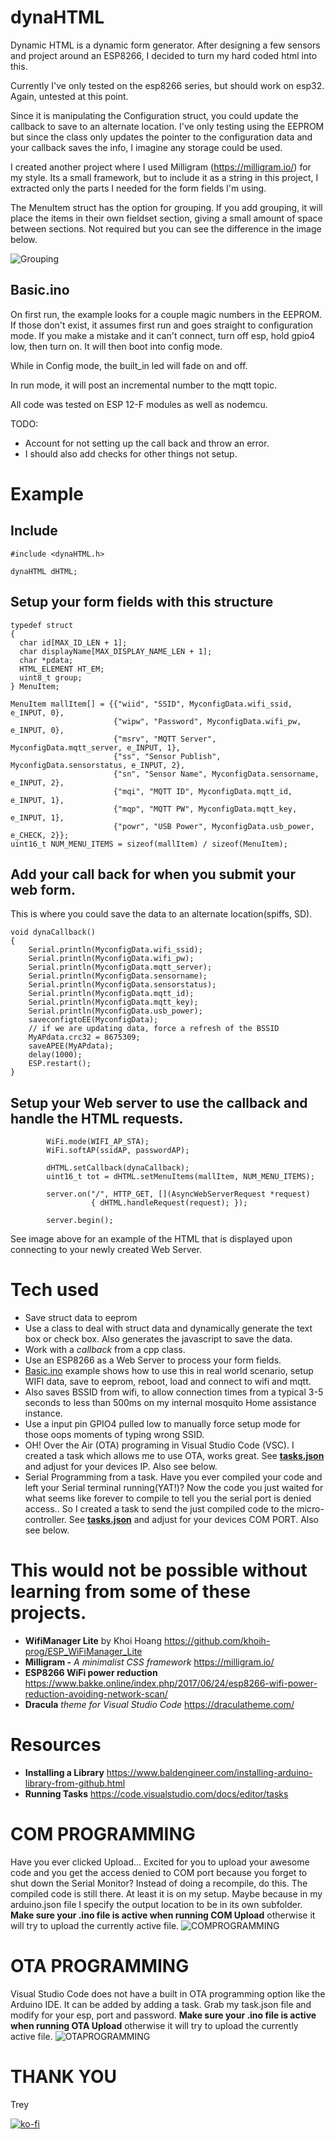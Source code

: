 # dynaHTML

Dynamic HTML is a dynamic form generator. After designing a few sensors and project around an ESP8266, I decided to turn my hard coded html into this.

Currently I've only tested on the esp8266 series, but should work on esp32. Again, untested at this point.

Since it is manipulating the Configuration struct, you could update the callback to save to an alternate location. I've only testing using the EEPROM but since the class only updates the pointer to the configuration data and your callback saves the info, I imagine any storage could be used.

I created another project where I used Milligram (https://milligram.io/) for my style. Its a small framework, but to include it as a string in this project, I extracted only the parts I needed for the form fields I'm using.

The MenuItem struct has the option for grouping. If you add grouping, it will place the items in their own fieldset section, giving a small amount of space between sections. Not required but you can see the difference in the image below.

![Grouping](./assets/dynaHTML_grouping.png)

## Basic.ino

On first run, the example looks for a couple magic numbers in the EEPROM. If those don't exist, it assumes first run and goes straight to configuration mode. If you make a mistake and it can't connect, turn off esp, hold gpio4 low, then turn on. It will then boot into config mode.

While in Config mode, the built_in led will fade on and off.

In run mode, it will post an incremental number to the mqtt topic.

All code was tested on ESP 12-F modules as well as nodemcu.

TODO:

- Account for not setting up the call back and throw an error.
- I should also add checks for other things not setup.

# Example

## Include

```
#include <dynaHTML.h>

dynaHTML dHTML;
```

## Setup your form fields with this structure

```
typedef struct
{
  char id[MAX_ID_LEN + 1];
  char displayName[MAX_DISPLAY_NAME_LEN + 1];
  char *pdata;
  HTML_ELEMENT HT_EM;
  uint8_t group;
} MenuItem;
```

```
MenuItem mallItem[] = {{"wiid", "SSID", MyconfigData.wifi_ssid, e_INPUT, 0},
                       {"wipw", "Password", MyconfigData.wifi_pw, e_INPUT, 0},
                       {"msrv", "MQTT Server", MyconfigData.mqtt_server, e_INPUT, 1},
                       {"ss", "Sensor Publish", MyconfigData.sensorstatus, e_INPUT, 2},
                       {"sn", "Sensor Name", MyconfigData.sensorname, e_INPUT, 2},
                       {"mqi", "MQTT ID", MyconfigData.mqtt_id, e_INPUT, 1},
                       {"mqp", "MQTT PW", MyconfigData.mqtt_key, e_INPUT, 1},
                       {"powr", "USB Power", MyconfigData.usb_power, e_CHECK, 2}};
uint16_t NUM_MENU_ITEMS = sizeof(mallItem) / sizeof(MenuItem);
```

## Add your call back for when you submit your web form.

This is where you could save the data to an alternate location(spiffs, SD).

```
void dynaCallback()
{
    Serial.println(MyconfigData.wifi_ssid);
    Serial.println(MyconfigData.wifi_pw);
    Serial.println(MyconfigData.mqtt_server);
    Serial.println(MyconfigData.sensorname);
    Serial.println(MyconfigData.sensorstatus);
    Serial.println(MyconfigData.mqtt_id);
    Serial.println(MyconfigData.mqtt_key);
    Serial.println(MyconfigData.usb_power);
    saveconfigtoEE(MyconfigData);
    // if we are updating data, force a refresh of the BSSID
    MyAPdata.crc32 = 8675309;
    saveAPEE(MyAPdata);
    delay(1000);
    ESP.restart();
}
```

## Setup your Web server to use the callback and handle the HTML requests.

```
        WiFi.mode(WIFI_AP_STA);
        WiFi.softAP(ssidAP, passwordAP);

        dHTML.setCallback(dynaCallback);
        uint16_t tot = dHTML.setMenuItems(mallItem, NUM_MENU_ITEMS);

        server.on("/", HTTP_GET, [](AsyncWebServerRequest *request)
                  { dHTML.handleRequest(request); });

        server.begin();
```

See image above for an example of the HTML that is displayed upon connecting to your newly created Web Server.

# Tech used

- Save struct data to eeprom
- Use a class to deal with struct data and dynamically generate the text box or check box. Also generates the javascript to save the data.
- Work with a _callback_ from a cpp class.
- Use an ESP8266 as a Web Server to process your form fields.
- [Basic.ino](./examples/Basic/Basic.ino) example shows how to use this in real world scenario, setup WIFI data, save to eeprom, reboot, load and connect to wifi and mqtt.
- Also saves BSSID from wifi, to allow connection times from a typical 3-5 seconds to less than 500ms on my internal mosquito Home assistance instance.
- Use a input pin GPIO4 pulled low to manually force setup mode for those oops moments of typing wrong SSID.
- OH! Over the Air (OTA) programing in Visual Studio Code (VSC). I created a task which allows me to use OTA, works great. See **[tasks.json](./.vscode/tasks.json)** and adjust for your devices IP. Also see below.
- Serial Programming from a task. Have you ever compiled your code and left your Serial terminal running(YAT!)? Now the code you just waited for what seems like forever to compile to tell you the serial port is denied access.. So I created a task to send the just compiled code to the micro-controller. See **[tasks.json](./.vscode/tasks.json)** and adjust for your devices COM PORT. Also see below.

# This would not be possible without learning from some of these projects.

- **WifiManager Lite** by Khoi Hoang https://github.com/khoih-prog/ESP_WiFiManager_Lite
- **Milligram -** _A minimalist CSS framework_ https://milligram.io/
- **ESP8266 WiFi power reduction** https://www.bakke.online/index.php/2017/06/24/esp8266-wifi-power-reduction-avoiding-network-scan/
- **Dracula** _theme for Visual Studio Code_ https://draculatheme.com/

# Resources

- **Installing a Library** https://www.baldengineer.com/installing-arduino-library-from-github.html
- **Running Tasks** https://code.visualstudio.com/docs/editor/tasks

# COM PROGRAMMING

Have you ever clicked Upload... Excited for you to upload your awesome code and you get the access denied to COM port because you forget to shut down the Serial Monitor? Instead of doing a recompile, do this. The compiled code is still there. At least it is on my setup. Maybe because in my arduino.json file I specify the output location to be in its own subfolder.
**Make sure your .ino file is active when running COM Upload** otherwise it will try to upload the currently active file.
![COMPROGRAMMING](./assets/BasicPlusCOM.gif)

# OTA PROGRAMMING

Visual Studio Code does not have a built in OTA programming option like the Arduino IDE. It can be added by adding a task. Grab my task.json file and modify for your esp, port and password.
**Make sure your .ino file is active when running OTA Upload** otherwise it will try to upload the currently active file.
![OTAPROGRAMMING](./assets/BasicPlusOTA.gif)

# THANK YOU

Trey

[![ko-fi](https://ko-fi.com/img/githubbutton_sm.svg)](https://ko-fi.com/Q5Q510IO8)
